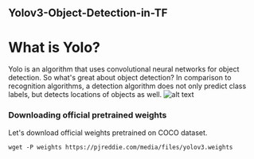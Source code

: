 ## Yolov3-Object-Detection-in-TF

# What is Yolo? 
Yolo is an algorithm that uses convolutional neural networks for object detection. So what's great about object detection? In comparison to recognition algorithms, a detection algorithm does not only predict class labels, but detects locations of objects as well.
![alt text](https://i.ytimg.com/vi/yQwfDxBMtXg/maxresdefault.jpg)

### Downloading official pretrained weights
Let's download official weights pretrained on COCO dataset. 

```
wget -P weights https://pjreddie.com/media/files/yolov3.weights
```
